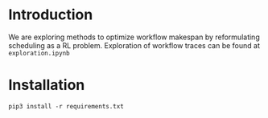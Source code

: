 # Introduction

We are exploring methods to optimize workflow makespan by reformulating scheduling as a RL problem. Exploration of workflow traces can be found at `exploration.ipynb`

# Installation

```
pip3 install -r requirements.txt
```